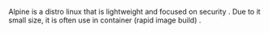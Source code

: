 Alpine is a distro linux that is lightweight and focused on security . Due to it small size, it is often use in container (rapid image build) .

